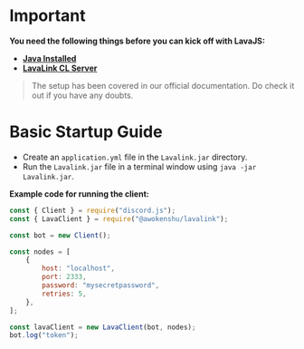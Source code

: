 # Important

**You need the following things before you can kick off with LavaJS:**

- [**Java Installed**](https://www.java.com/en/download/)
- [**LavaLink CL Server**](https://ci.fredboat.com/viewLog.html?buildId=lastSuccessful&buildTypeId=Lavalink_Build&tab=artifacts&guest=1)

> The setup has been covered in our official documentation. Do check it out if you have any doubts.

# Basic Startup Guide

- Create an `application.yml` file in the `Lavalink.jar` directory.
- Run the `Lavalink.jar` file in a terminal window using `java -jar Lavalink.jar`.

**Example code for running the client:**

```js
const { Client } = require("discord.js");
const { LavaClient } = require("@awokenshu/lavalink");

const bot = new Client();

const nodes = [
	{
		host: "localhost",
		port: 2333,
		password: "mysecretpassword",
		retries: 5,
	},
];

const lavaClient = new LavaClient(bot, nodes);
bot.log("token");
```